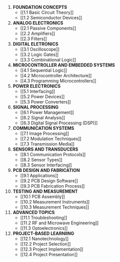1. **FOUNDATION CONCEPTS**
	- [[1.1 Basic Circuit Theory]]
	- [[1.2 Semiconductor Devices]]
2. **ANALOG ELECTRONICS**
	- [[2.1 Passive Components]]
	- [[2.2 Amplifiers]]
	- [[2.3 Filters]]
3. **DIGITAL ELETRONICS**
	- [[3.1 Oscilloscope]]
	- [[3.2 Logic Gates]]
	- [[3.3 Combinational Logic]]
4. **MICROCONTROLLER AND EMBEDDED SYSTEMS**
	- [[4.1 Sequential Logic]]
	- [[4.2 Microcontroller Architecture]]
	- [[4.3 Programming Microcontrollers]]
5. **POWER ELECTRONICS**
	- [[5.1 Interfacing]]
	- [[5.2 Power Devices]]
	- [[5.3 Power Converters]]
6. **SIGNAL PROCESSING**
	- [[6.1 Power Management]]
	- [[6.2 Signal Analysis]]
	- [[6.3 Digital Signal Processing (DSP)]]
7. **COMMUNICATION SYSTEMS**
	- [[7.1 Image Processing]]
	- [[7.2 Modulation Techniques]]
	- [[7.3 Transmission Media]]
8. **SENSORS AND TRANSDUCERS**
	- [[8.1 Communication Protocols]]
	- [[8.2 Sensor Types]]
	- [[8.3 Sensor Interfacing]]
9. **PCB DESIGN AND FABRICATION**
	- [[9.1 Applications]]
	- [[9.2 PCB Design Software]]
	- [[9.3 PCB Fabrication Process]]
10. **TESTING AND MEASUREMENT**
	- [[10.1 PCB Assembly]]
	- [[10.2 Measurement Instruments]]
	- [[10.3 Measurement Techniques]]
11. **ADVANCED TOPICS**
	- [[11.1 Troubleshooting]]
	- [[11.2 RF and Microwave Engineering]]
	- [[11.3 Optoelectronics]]
12. **PROJECT-BASED LEARNIING**
	- [[12.1 Nanotechnology]]
	- [[12.2 Project Selection]]
	- [[12.3 Project Implementation]]
	- [[12.4 Project Presentation]]